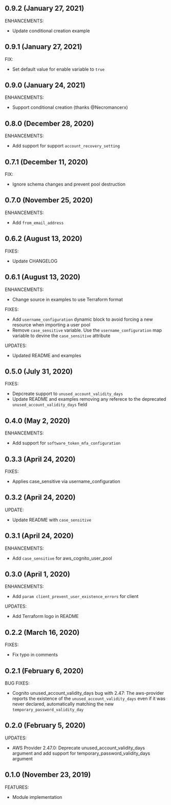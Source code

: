 ## 0.9.2  (January 27, 2021)

ENHANCEMENTS:

* Update conditional creation example

## 0.9.1  (January 27, 2021)

FIX:

* Set default value for enable variable to `true`

## 0.9.0  (January 24, 2021)

ENHANCEMENTS:

* Support conditional creation (thanks @Necromancerx)

## 0.8.0  (December 28, 2020)

ENHANCEMENTS:

* Add support for support `account_recovery_setting`

## 0.7.1  (December 11, 2020)

FIX:

* Ignore schema changes and prevent pool destruction

## 0.7.0  (November 25, 2020)

ENHANCEMENTS:

* Add `from_email_address`

## 0.6.2  (August 13, 2020)

FIXES:

* Update CHANGELOG

## 0.6.1  (August 13, 2020)

ENHANCEMENTS:

* Change source in examples to use Terraform format

FIXES:

* Add `username_configuration` dynamic block to avoid forcing a new resource when importing a user pool
* Remove `case_sensitive` variable. Use the `username_configuration` map variable to devine the `case_sensitive` attribute

UPDATES:

* Updated README and examples

## 0.5.0  (July 31, 2020)

FIXES:

* Depcreate support to `unused_account_validity_days`
* Update README and examples removing any referece to the deprecated `unused_account_validity_days` field

## 0.4.0 (May 2, 2020)

ENHANCEMENTS:

* Add support for `software_token_mfa_configuration`

## 0.3.3  (April 24, 2020)

FIXES:

* Applies case_sensitive via username_configuration

## 0.3.2 (April 24, 2020)

UPDATE:

* Update README with `case_sensitive`

## 0.3.1 (April 24, 2020)

ENHANCEMENTS:

* Add `case_sensitive` for aws_cognito_user_pool

## 0.3.0 (April 1, 2020)

ENHANCEMENTS:

* Add `param client_prevent_user_existence_errors` for client

UPDATES:

* Add Terraform logo in README

## 0.2.2 (March 16, 2020)

FIXES:

* Fix typo in comments

## 0.2.1 (February 6, 2020)

BUG FIXES:

* Cognito unused_account_validity_days bug with 2.47:  The aws-provider reports the existence of the `unused_account_validity_days` even if it was never declared, automatically matching the new `temporary_password_validity_day`

## 0.2.0 (February 5, 2020)

UPDATES:

* AWS Provider 2.47.0: Deprecate unused_account_validity_days argument and add support for temporary_password_validity_days argument

## 0.1.0 (November 23, 2019)

FEATURES:

  * Module implementation

